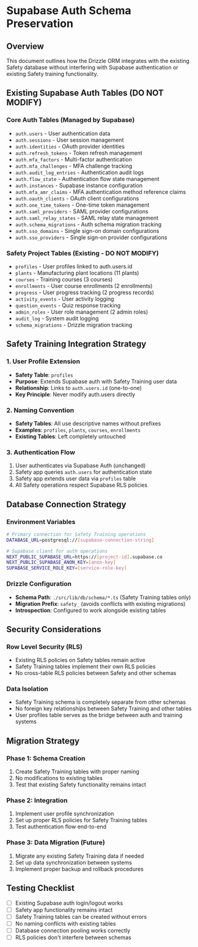 # Supabase Auth Schema Preservation

## Overview

This document outlines how the Drizzle ORM integrates with the existing Safety database without interfering with Supabase authentication or existing Safety training functionality.

## Existing Supabase Auth Tables (DO NOT MODIFY)

### Core Auth Tables (Managed by Supabase)

- `auth.users` - User authentication data
- `auth.sessions` - User session management
- `auth.identities` - OAuth provider identities
- `auth.refresh_tokens` - Token refresh management
- `auth.mfa_factors` - Multi-factor authentication
- `auth.mfa_challenges` - MFA challenge tracking
- `auth.audit_log_entries` - Authentication audit logs
- `auth.flow_state` - Authentication flow state management
- `auth.instances` - Supabase instance configuration
- `auth.mfa_amr_claims` - MFA authentication method reference claims
- `auth.oauth_clients` - OAuth client configurations
- `auth.one_time_tokens` - One-time token management
- `auth.saml_providers` - SAML provider configurations
- `auth.saml_relay_states` - SAML relay state management
- `auth.schema_migrations` - Auth schema migration tracking
- `auth.sso_domains` - Single sign-on domain configurations
- `auth.sso_providers` - Single sign-on provider configurations

### Safety Project Tables (Existing - DO NOT MODIFY)

- `profiles` - User profiles linked to auth.users.id
- `plants` - Manufacturing plant locations (11 plants)
- `courses` - Training courses (3 courses)
- `enrollments` - User course enrollments (2 enrollments)
- `progress` - User progress tracking (2 progress records)
- `activity_events` - User activity logging
- `question_events` - Quiz response tracking
- `admin_roles` - User role management (2 admin roles)
- `audit_log` - System audit logging
- `schema_migrations` - Drizzle migration tracking

## Safety Training Integration Strategy

### 1. User Profile Extension

- **Safety Table**: `profiles`
- **Purpose**: Extends Supabase auth with Safety Training user data
- **Relationship**: Links to `auth.users.id` (one-to-one)
- **Key Principle**: Never modify auth.users directly

### 2. Naming Convention

- **Safety Tables**: All use descriptive names without prefixes
- **Examples**: `profiles`, `plants`, `courses`, `enrollments`
- **Existing Tables**: Left completely untouched

### 3. Authentication Flow

1. User authenticates via Supabase Auth (unchanged)
2. Safety app queries `auth.users` for authentication state
3. Safety app extends user data via `profiles` table
4. All Safety operations respect Supabase RLS policies

## Database Connection Strategy

### Environment Variables

```bash
# Primary connection for Safety Training operations
DATABASE_URL=postgresql://[supabase-connection-string]

# Supabase client for auth operations
NEXT_PUBLIC_SUPABASE_URL=https://[project-id].supabase.co
NEXT_PUBLIC_SUPABASE_ANON_KEY=[anon-key]
SUPABASE_SERVICE_ROLE_KEY=[service-role-key]
```

### Drizzle Configuration

- **Schema Path**: `./src/lib/db/schema/*.ts` (Safety Training tables only)
- **Migration Prefix**: `safety_` (avoids conflicts with existing migrations)
- **Introspection**: Configured to work alongside existing tables

## Security Considerations

### Row Level Security (RLS)

- Existing RLS policies on Safety tables remain active
- Safety Training tables implement their own RLS policies
- No cross-table RLS policies between Safety and other schemas

### Data Isolation

- Safety Training schema is completely separate from other schemas
- No foreign key relationships between Safety Training and other tables
- User profiles table serves as the bridge between auth and training systems

## Migration Strategy

### Phase 1: Schema Creation

1. Create Safety Training tables with proper naming
2. No modifications to existing tables
3. Test that existing Safety functionality remains intact

### Phase 2: Integration

1. Implement user profile synchronization
2. Set up proper RLS policies for Safety Training tables
3. Test authentication flow end-to-end

### Phase 3: Data Migration (Future)

1. Migrate any existing Safety Training data if needed
2. Set up data synchronization between systems
3. Implement proper backup and rollback procedures

## Testing Checklist

- [ ] Existing Supabase auth login/logout works
- [ ] Safety app functionality remains intact
- [ ] Safety Training tables can be created without errors
- [ ] No naming conflicts with existing tables
- [ ] Database connection pooling works correctly
- [ ] RLS policies don't interfere between schemas
